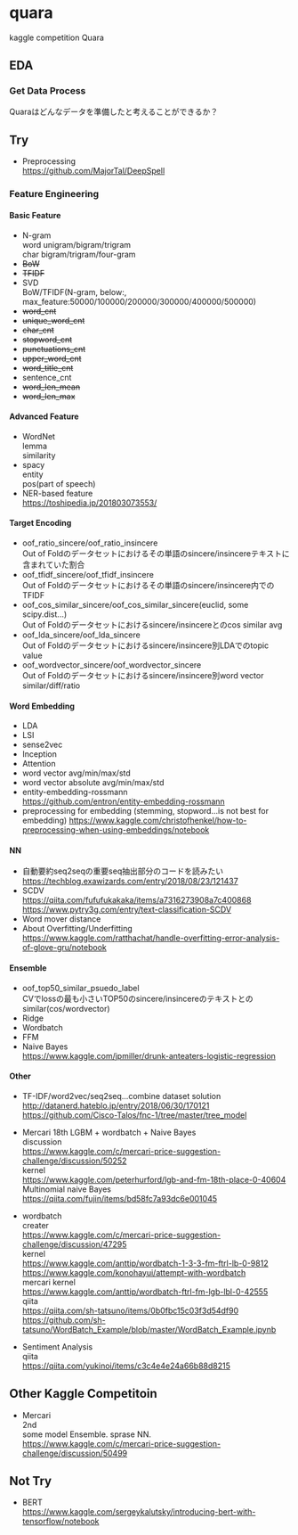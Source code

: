 # quara
kaggle competition Quara

## EDA  

### Get Data Process  
Quaraはどんなデータを準備したと考えることができるか？  
  
## Try

* Preprocessing  
https://github.com/MajorTal/DeepSpell  
  
### Feature Engineering
#### Basic Feature
* N-gram  
word unigram/bigram/trigram  
char bigram/trigram/four-gram  
* ~~BoW~~  
* ~~TFIDF~~  
* SVD  
BoW/TFIDF(N-gram, below:, max_feature:50000/100000/200000/300000/400000/500000)  
* ~~word_cnt~~  
* ~~unique_word_cnt~~  
* ~~char_cnt~~  
* ~~stopword_cnt~~  
* ~~punctuations_cnt~~  
* ~~upper_word_cnt~~  
* ~~word_title_cnt~~
* sentence_cnt
* ~~word_len_mean~~  
* ~~word_len_max~~  


#### Advanced Feature
* WordNet  
lemma  
similarity  
* spacy  
entity  
pos(part of speech)  
* NER-based feature  
https://toshipedia.jp/201803073553/  


#### Target Encoding  
* oof_ratio_sincere/oof_ratio_insincere  
Out of Foldのデータセットにおけるその単語のsincere/insincereテキストに含まれていた割合  
* oof_tfidf_sincere/oof_tfidf_insincere  
Out of Foldのデータセットにおけるその単語のsincere/insincere内でのTFIDF  
* oof_cos_similar_sincere/oof_cos_similar_sincere(euclid, some scipy.dist...)  
Out of Foldのデータセットにおけるsincere/insincereとのcos similar avg  
* oof_lda_sincere/oof_lda_sincere  
Out of Foldのデータセットにおけるsincere/insincere別LDAでのtopic value  
* oof_wordvector_sincere/oof_wordvector_sincere  
Out of Foldのデータセットにおけるsincere/insincere別word vector similar/diff/ratio  

#### Word Embedding  
* LDA  
* LSI  
* sense2vec  
* Inception  
* Attention  
* word vector avg/min/max/std  
* word vector absolute avg/min/max/std  
* entity-embedding-rossmann  
https://github.com/entron/entity-embedding-rossmann  
* preprocessing for embedding (stemming, stopword...is not best for embedding)
https://www.kaggle.com/christofhenkel/how-to-preprocessing-when-using-embeddings/notebook  


#### NN
* 自動要約seq2seqの重要seq抽出部分のコードを読みたい  
https://techblog.exawizards.com/entry/2018/08/23/121437  
* SCDV  
https://qiita.com/fufufukakaka/items/a7316273908a7c400868  
https://www.pytry3g.com/entry/text-classification-SCDV  
* Word mover distance  
* About Overfitting/Underfitting  
https://www.kaggle.com/ratthachat/handle-overfitting-error-analysis-of-glove-gru/notebook  


#### Ensemble  
* oof_top50_similar_psuedo_label  
CVでlossの最も小さいTOP50のsincere/insincereのテキストとのsimilar(cos/wordvector)  
* Ridge  
* Wordbatch  
* FFM  
* Naive Bayes  
https://www.kaggle.com/jpmiller/drunk-anteaters-logistic-regression  

  
#### Other
* TF-IDF/word2vec/seq2seq...combine dataset solution  
http://datanerd.hateblo.jp/entry/2018/06/30/170121  
https://github.com/Cisco-Talos/fnc-1/tree/master/tree_model  

* Mercari 18th LGBM + wordbatch + Naive Bayes  
discussion  
https://www.kaggle.com/c/mercari-price-suggestion-challenge/discussion/50252  
kernel  
https://www.kaggle.com/peterhurford/lgb-and-fm-18th-place-0-40604  
Multinomial naive Bayes  
https://qiita.com/fujin/items/bd58fc7a93dc6e001045  

* wordbatch  
creater  
https://www.kaggle.com/c/mercari-price-suggestion-challenge/discussion/47295  
kernel  
https://www.kaggle.com/anttip/wordbatch-1-3-3-fm-ftrl-lb-0-9812  
https://www.kaggle.com/konohayui/attempt-with-wordbatch  
mercari kernel  
https://www.kaggle.com/anttip/wordbatch-ftrl-fm-lgb-lbl-0-42555  
qiita  
https://qiita.com/sh-tatsuno/items/0b0fbc15c03f3d54df90  
https://github.com/sh-tatsuno/WordBatch_Example/blob/master/WordBatch_Example.ipynb  

* Sentiment Analysis  
qiita  
https://qiita.com/yukinoi/items/c3c4e4e24a66b88d8215  

## Other Kaggle Competitoin

* Mercari  
2nd  
some model Ensemble. sprase NN.  
https://www.kaggle.com/c/mercari-price-suggestion-challenge/discussion/50499  

## Not Try

* BERT   
https://www.kaggle.com/sergeykalutsky/introducing-bert-with-tensorflow/notebook  
